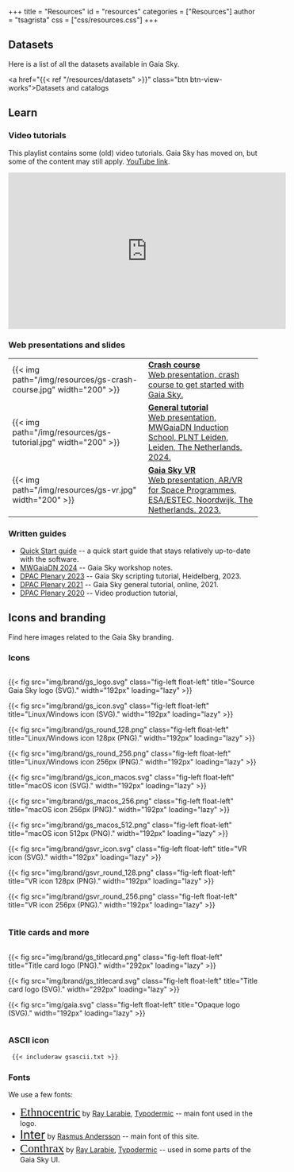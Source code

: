 +++
title = "Resources"
id = "resources"
categories = ["Resources"]
author = "tsagrista"
css = ["css/resources.css"]
+++

## Datasets

Here is a list of all the datasets available in Gaia Sky.

<a href="{{< ref "/resources/datasets" >}}" class="btn btn-view-works">Datasets and catalogs</a>

## Learn

### Video tutorials

This playlist contains some (old) video tutorials. Gaia Sky has moved on, but some of the content may still apply. [YouTube link](https://www.youtube.com/playlist?list=PLDZ2SS9VxN5sKQUO_60Eceuft9M1OQogE).

<iframe width="560" height="315" src="https://www.youtube.com/embed/videoseries?si=X3mMDW_VW6tMqhtg&amp;list=PLDZ2SS9VxN5sKQUO_60Eceuft9M1OQogE" title="YouTube video player" frameborder="0" allow="accelerometer; autoplay; clipboard-write; encrypted-media; gyroscope; picture-in-picture; web-share" referrerpolicy="strict-origin-when-cross-origin" allowfullscreen></iframe>

### Web presentations and slides

|                          |                                                        |
|--------------------------|--------------------------------------------------------|
|{{< img path="/img/resources/gs-crash-course.jpg" width="200" >}} | [**Crash course**<br>Web presentation, crash course to get started with Gaia Sky.](https://gaia.ari.uni-heidelberg.de/gaiasky/presentation/gaiasky-crash-course/)            |
|{{< img path="/img/resources/gs-tutorial.jpg" width="200" >}} | [**General tutorial**<br>Web presentation, MWGaiaDN Induction School, PLNT Leiden, Leiden, The Netherlands. 2024.](https://gaia.ari.uni-heidelberg.de/gaiasky/presentation/202402/mwgaiadn/)            |
|{{< img path="/img/resources/gs-vr.jpg" width="200" >}} | [**Gaia Sky VR**<br>Web presentation, AR/VR for Space Programmes, ESA/ESTEC, Noordwijk, The Netherlands. 2023.](https://gaia.ari.uni-heidelberg.de/gaiasky/presentation/202312/)            |


### Written guides

- [Quick Start guide](http://docs.gaiasky.space/master/Quick-start-guide.html) -- a quick start guide that stays relatively up-to-date with the software.
- [MWGaiaDN 2024](http://docs.gaiasky.space/master/workshops/mwgaiadn-plntleiden-2024.html) -- Gaia Sky workshop notes.
- [DPAC Plenary 2023](http://docs.gaiasky.space/3.5.8/workshops/dpac-plenary-hdb-2023.html) -- Gaia Sky scripting tutorial, Heidelberg, 2023.
- [DPAC Plenary 2021](http://docs.gaiasky.space/3.5.8/workshops/dpac-plenary-online-2021.html) -- Gaia Sky general tutorial, online, 2021.
- [DPAC Plenary 2020](http://docs.gaiasky.space/3.5.8/workshops/dpac-plenary-online-2021.html) -- Video production tutorial, 

## Icons and branding

Find here images related to the Gaia Sky branding.

### Icons

<div style="display: inline-table;">

{{< fig src="img/brand/gs_logo.svg" class="fig-left float-left" title="Source Gaia Sky logo (SVG)." width="192px" loading="lazy" >}}

{{< fig src="img/brand/gs_icon.svg" class="fig-left float-left" title="Linux/Windows icon (SVG)." width="192px" loading="lazy" >}}

{{< fig src="img/brand/gs_round_128.png" class="fig-left float-left" title="Linux/Windows icon 128px (PNG)." width="192px" loading="lazy" >}}

{{< fig src="img/brand/gs_round_256.png" class="fig-left float-left" title="Linux/Windows icon 256px (PNG)." width="192px" loading="lazy" >}}

{{< fig src="img/brand/gs_icon_macos.svg" class="fig-left float-left" title="macOS icon (SVG)." width="192px" loading="lazy" >}}

{{< fig src="img/brand/gs_macos_256.png" class="fig-left float-left" title="macOS icon 256px (PNG)." width="192px" loading="lazy" >}}

{{< fig src="img/brand/gs_macos_512.png" class="fig-left float-left" title="macOS icon 512px (PNG)." width="192px" loading="lazy" >}}

{{< fig src="img/brand/gsvr_icon.svg" class="fig-left float-left" title="VR icon (SVG)." width="192px" loading="lazy" >}}

{{< fig src="img/brand/gsvr_round_128.png" class="fig-left float-left" title="VR icon 128px (PNG)." width="192px" loading="lazy" >}}

{{< fig src="img/brand/gsvr_round_256.png" class="fig-left float-left" title="VR icon 256px (PNG)." width="192px" loading="lazy" >}}

</div>

### Title cards and more

<div style="display: inline-table;">

{{< fig src="img/brand/gs_titlecard.png" class="fig-left float-left" title="Title card logo (PNG)." width="292px" loading="lazy" >}}

{{< fig src="img/brand/gs_titlecard.svg" class="fig-left float-left" title="Title card logo (SVG)." width="292px" loading="lazy" >}}

{{< fig src="img/gaia.svg" class="fig-left float-left" title="Opaque logo (SVG)." width="192px" loading="lazy" >}}

</div>

### ASCII icon
```txt
 {{< includeraw gsascii.txt >}}
```

### Fonts

We use a few fonts:

-  <span style="font-size: 1.7em; font-family: ethnocentric;">[Ethnocentric](https://typodermicfonts.com/ethnocentric/)</span> by [Ray Larabie](https://en.wikipedia.org/wiki/Ray_Larabie), [Typodermic](https://typodermicfonts.com/) -- main font used in the logo.
- <span style="font-size: 1.7em; font-family: Inter;">[Inter](https://fonts.google.com/specimen/Inter?query=Inter)</span> by [Rasmus Andersson](https://rsms.me/inter) -- main font of this site.
- <span style="font-size: 1.7em; font-family: conthrax;">[Conthrax](https://typodermicfonts.com/conthrax/)</span> by [Ray Larabie](https://en.wikipedia.org/wiki/Ray_Larabie), [Typodermic](https://typodermicfonts.com/) -- used in some parts of the Gaia Sky UI.

